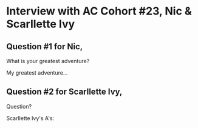 # Interview with AC Cohort #23, Nic & Scarllette Ivy

## Question #1 for Nic,

What is your greatest adventure?

<p>My greatest adventure...      
</p>

## Question #2 for Scarllette Ivy,

<p>Question?
</p>

<p>Scarllette Ivy's A's:          
</p>
